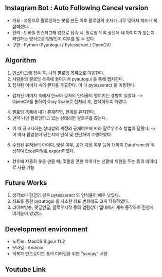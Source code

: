 ## Instagram Bot : Auto Following Cancel version

* 개요 : 자동으로 팔로잉하는 봇을 만든 이후 팔로잉의 숫자가 너무 많아서 피드가 복잡해졌다.
* 원리 : 모바일 인스타그래 앱으로 접속 시, 팔로잉 목록 상단에 내 아이디가 있는지 확인하는 방식으로 맞팔인지 여부를 알 수 있다.
* 구현 : Python (Pyautogui / Pytesseract / OpenCV)

## Algorithm
1) 인스타그램 접속 후, 나의 팔로잉 목록으로 이동한다.
2) 사람들의 팔로잉 목록에 들어가서 pyautogui 를 통해 캡처한다.
3) 캡처된 이미지 속의 글자를 추출한다. 이 때 pytesseract 를 이용한다.
  * 캡처된 이미지 속에서 한국어 글자의 인식율이 떨어지는 경향이 있었다. 
  -> OpenCV를 통하여 Gray Scale로 전처리 후, 인식하도록 하였다.
4) 팔로잉 목록에 내가 존재하면, 관계를 유지한다.
5) 만약 나만 팔로잉하고 있는 상태라면 팔로우를 끊는다.
  * 이 때 끊고자하는 상대방의 계정의 공개여부에 따라 팔로우취소 방법이 달랐다.
  -> 이 역시 팝업창이 떴는지의 인식 및 판단하여 수행하였다.
6) 수집된 유저들의 아이디, 맞팔 여부, 공개 계정 여부 등에 대하여 Dataframe을 작성하여 Excel파일로 export하였다.
  * 향후에 자동화 봇을 만들 때, 맞팔을 안한 아이디는 선팔에 제한을 두는 등의 데이터로 사용 가능 

## Future Works
1) 생각보다 한글의 경우 pytesseract 의 인식율이 매우 낮았다. 
2) 좌표를 통한 pyautogui 를 사소한 좌표 변화에도 크게 작용하였다.
3) 라이브방송, 댓글언급, 팔로우시작 등의 알림창이 앱내에서 계속 동작하여 진행에 어려움이 있었다.

## Development environment
* 노트북 : MacOS Bigsur 11.2
* 모바일 : Android
* 맥북과 안드로이드 폰의 미러링을 위한 "scrcpy" 사용

## Youtube Link

